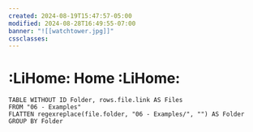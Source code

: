 ```yaml
---
created: 2024-08-19T15:47:57-05:00
modified: 2024-08-28T16:49:55-07:00
banner: "![[watchtower.jpg]]"
cssclasses:
---
```


# :LiHome: Home :LiHome:
```dataview
TABLE WITHOUT ID Folder, rows.file.link AS Files
FROM "06 - Examples"
FLATTEN regexreplace(file.folder, "06 - Examples/", "") AS Folder
GROUP BY Folder
```